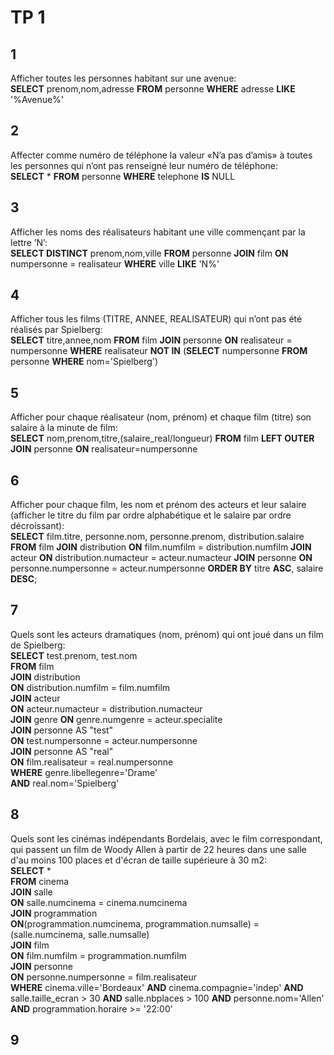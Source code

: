 # TP 1
## 1
  Afficher toutes les personnes habitant sur une avenue:  
  **SELECT** prenom,nom,adresse **FROM** personne **WHERE** adresse **LIKE** '%Avenue%'

## 2
  Affecter comme numéro de téléphone la valeur «N’a pas d’amis» à toutes les personnes qui n’ont pas renseigné leur numéro de téléphone:  
  **SELECT** * **FROM** personne **WHERE** telephone **IS** NULL

## 3
  Afficher les noms des réalisateurs habitant une ville commençant par la lettre ’N’:  
  **SELECT DISTINCT** prenom,nom,ville **FROM** personne **JOIN** film **ON** numpersonne = realisateur **WHERE** ville **LIKE** 'N%'
  
## 4
  Afficher tous les films (TITRE, ANNEE, REALISATEUR) qui n’ont pas été réalisés par Spielberg:  
  **SELECT** titre,annee,nom **FROM** film **JOIN** personne **ON** realisateur = numpersonne **WHERE** realisateur **NOT IN** (**SELECT** numpersonne **FROM** personne **WHERE** nom='Spielberg')

## 5
  Afficher pour chaque réalisateur (nom, prénom) et chaque film (titre) son salaire à la minute de film:  
  **SELECT** nom,prenom,titre,(salaire_real/longueur) **FROM** film **LEFT OUTER JOIN** personne **ON** realisateur=numpersonne

## 6
  Afficher  pour  chaque film, les nom et prénom des  acteurs  et leur  salaire  (afficher  le  titre  du film par ordre alphabétique et le salaire par ordre décroissant):  
  **SELECT** film.titre, personne.nom, personne.prenom, distribution.salaire **FROM** film **JOIN** distribution **ON** film.numfilm = distribution.numfilm **JOIN** acteur **ON** distribution.numacteur = acteur.numacteur **JOIN** personne **ON** personne.numpersonne = acteur.numpersonne **ORDER BY** titre **ASC**, salaire **DESC**;
  
## 7
  Quels sont les acteurs dramatiques (nom, prénom) qui ont joué dans un film de Spielberg:  
  **SELECT** test.prenom, test.nom  
  **FROM** film  
  **JOIN** distribution  
  **ON** distribution.numfilm = film.numfilm  
  **JOIN** acteur  
  **ON** acteur.numacteur = distribution.numacteur  
  **JOIN** genre
  **ON** genre.numgenre = acteur.specialite  
  **JOIN** personne AS "test"  
  **ON** test.numpersonne = acteur.numpersonne  
  **JOIN** personne AS "real"  
  **ON** film.realisateur = real.numpersonne  
  **WHERE** genre.libellegenre='Drame'  
  **AND** real.nom='Spielberg'  
	
## 8
  Quels sont les cinémas indépendants Bordelais, avec le film correspondant, qui passent un film de Woody Allen à partir de 22 heures dans une salle d'au moins 100 places et d'écran de taille supérieure à 30 m2:  
  **SELECT** *  
  **FROM** cinema  
  **JOIN** salle  
  **ON** salle.numcinema = cinema.numcinema  
  **JOIN** programmation  
  **ON**(programmation.numcinema, programmation.numsalle) = (salle.numcinema, salle.numsalle)  
  **JOIN** film  
  **ON** film.numfilm = programmation.numfilm  
  **JOIN** personne  
  **ON** personne.numpersonne = film.realisateur  
  **WHERE** cinema.ville='Bordeaux' **AND** cinema.compagnie='indep' **AND** salle.taille_ecran > 30 **AND** salle.nbplaces > 100 **AND** personne.nom='Allen' **AND** programmation.horaire >= '22:00'  

## 9
